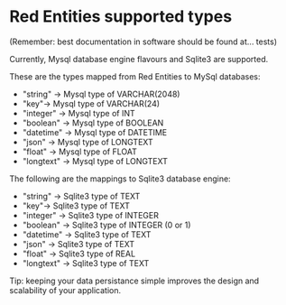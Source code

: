 # Red Entities supported types

(Remember: best documentation in software should be found at... tests)

Currently, Mysql database engine flavours and Sqlite3 are supported.

These are the types mapped from Red Entities to MySql databases:

* "string" -> Mysql type of VARCHAR(2048)
* "key"-> Mysql type of VARCHAR(24)
* "integer" -> Mysql type of INT
* "boolean" -> Mysql type of BOOLEAN
* "datetime" -> Mysql type of DATETIME
* "json" -> Mysql type of LONGTEXT
* "float" -> Mysql type of FLOAT
* "longtext" -> Mysql type of LONGTEXT

The following are the mappings to Sqlite3 database engine:

* "string" -> Sqlite3 type of TEXT
* "key"-> Sqlite3 type of TEXT
* "integer" -> Sqlite3 type of INTEGER
* "boolean" -> Sqlite3 type of INTEGER (0 or 1)
* "datetime" -> Sqlite3 type of TEXT
* "json" -> Sqlite3 type of TEXT
* "float" -> Sqlite3 type of REAL
* "longtext" -> Sqlite3 type of TEXT

Tip: keeping your data persistance simple improves the design and scalability of your application.